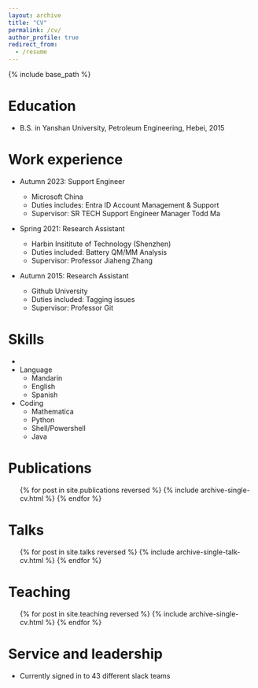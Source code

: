 ```yaml
---
layout: archive
title: "CV"
permalink: /cv/
author_profile: true
redirect_from:
  - /resume
---
```


{% include base_path %}

Education
======
* B.S. in Yanshan University, Petroleum Engineering, Hebei, 2015

Work experience
======
* Autumn 2023: Support Engineer
  * Microsoft China
  * Duties includes: Entra ID Account Management & Support
  * Supervisor: SR TECH Support Engineer Manager Todd Ma

* Spring 2021: Research Assistant
  * Harbin Insititute of Technology (Shenzhen) 
  * Duties included: Battery QM/MM Analysis
  * Supervisor: Professor Jiaheng Zhang

* Autumn 2015: Research Assistant
  * Github University
  * Duties included: Tagging issues
  * Supervisor: Professor Git
  
Skills
======
* 
* Language
  * Mandarin
  * English
  * Spanish
* Coding
  * Mathematica
  * Python
  * Shell/Powershell
  * Java

Publications
======
  <ul>{% for post in site.publications reversed %}
    {% include archive-single-cv.html %}
  {% endfor %}</ul>
  
Talks
======
  <ul>{% for post in site.talks reversed %}
    {% include archive-single-talk-cv.html  %}
  {% endfor %}</ul>
  
Teaching
======
  <ul>{% for post in site.teaching reversed %}
    {% include archive-single-cv.html %}
  {% endfor %}</ul>
  
Service and leadership
======
* Currently signed in to 43 different slack teams
